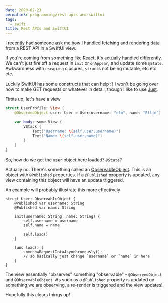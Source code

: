 ```yaml
---
date: 2020-02-23
permalink: programming/rest-apis-and-swiftui
tags:
  - swift
title: Rest APIs and SwiftUI
---
```


I recently had someone ask me how I handled fetching and rendering data from a REST API in a SwiftUI view.

If you're coming from something like React, it's actually handled differently. We can't just fire off a request in `init` or `onAppear`, and update some `@State`. Awkwardness with `escaping` closures, `struct`s not being mutable, etc etc etc.

Luckily SwiftUI has some constructs that can help :) I won't be going over how to make GET requests or whatever in detail, though I like to use [Just](https://github.com/dduan/Just?ref=ellie.wtf).

Firsts up, let's have a view

```swift
struct UserProfile: View {
    @ObservedObject user: User = User(username: "elm", name: "Ellie")

    var body: some View {
    	VStack {
        	Text("Username: \(self.user.username)")
        	Text("Name: \(self.user.name)")
        }
    }
}
```

So, how do we get the `user` object here loaded? `@State`?

Actually no. There's something called an [ObservableObject](https://developer.apple.com/documentation/combine/observableobject?ref=ellie.wtf). This is an object with `@Published` properties. If a `@Published` property is updated, any view containing this object will have an update triggered.

An example will probably illustrate this more effectively

```
struct User: ObservableObject {
    @Published var username: String
    @Published var name: String

    init(username: String, name: String) {
    	self.username = username
        self.name = name
        
        self.load()
    }
    
    func load() {
    	somehowRequestDataAsynchronously();
        // so basically just change `username` or `name` in here
    }
}
```

The view essentially "observes" something "observable" - `@ObservedObject` and `@ObservableObject`. As soon as a `@Published` property is updated on something we are observing, a re-render is triggered and the view updates!

Hopefully this clears things up!